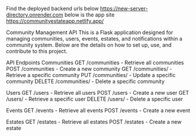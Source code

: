 Find the deployed backend urls below https://new-server-directory.onrender.com
below is the app site https://communityestateapp.netlify.app/

Community Management API
This is a Flask application designed for managing communities, users, events, estates, and notifications within a community system. Below are the details on how to set up, use, and contribute to this project.


API Endpoints
Communities
GET /communities - Retrieve all communities
POST /communities - Create a new community
GET /communities/<id> - Retrieve a specific community
PUT /communities/<id> - Update a specific community
DELETE /communities/<id> - Delete a specific community

Users
GET /users - Retrieve all users
POST /users - Create a new user
GET /users/<id> - Retrieve a specific user
DELETE /users/<id> - Delete a specific user

Events
GET /events - Retrieve all events
POST /events - Create a new event

Estates
GET /estates - Retrieve all estates
POST /estates - Create a new estate

